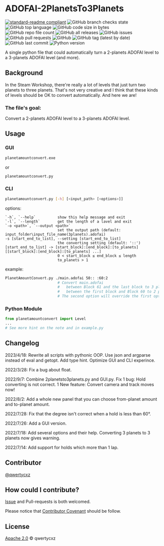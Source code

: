# ADOFAI-2PlanetsTo3Planets

[![standard-readme compliant](https://img.shields.io/badge/readme%20style-standard-brightgreen.svg)](https://github.com/RichardLitt/standard-readme)
![GitHub branch checks state](https://img.shields.io/github/checks-status/qwertycxz/ADOFAI-2PlanetsTo3Planets/main)
![GitHub top language](https://img.shields.io/github/languages/top/qwertycxz/ADOFAI-2PlanetsTo3Planets)
![GitHub code size in bytes](https://img.shields.io/github/languages/code-size/qwertycxz/ADOFAI-2PlanetsTo3Planets)
![GitHub repo file count](https://img.shields.io/github/directory-file-count/qwertycxz/ADOFAI-2PlanetsTo3Planets)
![GitHub all releases](https://img.shields.io/github/downloads/qwertycxz/ADOFAI-2PlanetsTo3Planets/total)
![GitHub issues](https://img.shields.io/github/issues/qwertycxz/ADOFAI-2PlanetsTo3Planets)
![GitHub pull requests](https://img.shields.io/github/issues-pr/qwertycxz/ADOFAI-2PlanetsTo3Planets)
![GitHub](https://img.shields.io/github/license/qwertycxz/ADOFAI-2PlanetsTo3Planets)
![GitHub tag (latest by date)](https://img.shields.io/github/v/tag/qwertycxz/ADOFAI-2PlanetsTo3Planets)
![GitHub last commit](https://img.shields.io/github/last-commit/qwertycxz/ADOFAI-2PlanetsTo3Planets)
![Python version](https://img.shields.io/badge/python-%3E%3D%203.10-blue)

A single python file that could automatically turn a 2-planets ADOFAI level to a 3-planets ADOFAI level (and more).

## Background

In the Steam Workshop, there're really a lot of levels that just turn two planets to three planets. That's not very creative and I think that these kinds of levels should be OK to convert automatically. And here we are!

### The file's goal:

Convert a 2-planets ADOFAI level to a 3-planets ADOFAI level.

## Usage

### GUI

```sh
planetamountconvert.exe
```

or

```sh
planetamountconvert.py
```

### CLI

```sh
planetamountconvert.py [-h] [<input_path> [<options>]]
```

options:

    `-h`, `--help`          show this help message and exit
    `-l`, `--length`        get the length of a lavel and exit
    `-o <path>`, `--output <path>`
                            set the output path (default: input_folder\input_file_name(3planets).adofai)
    -s [start_end_to_list], --setting [start_end_to_list]
                            the converting setting (default: '::')
    [start_end_to_list] -> [start_block]:[end_block]:[to_planets] [[start_block]:[end_block]:[to_planets] ...]
                            0 < start_block ≤ end_block ≤ length
                            to_planets > 1

example:

```sh
PlanetAmountConvert.py ./main.adofai 50:: :60:2
                        # Convert main.adofai
                        #   between Block 61 and the last block to 3 planets and
                        #   between the first block and Block 60 to 2 planets.
                        # The second option will override the first option.
```

### Python Module

```py
from planetamountconvert import Level
...
# See more hint on the note and in example.py
```

## Changelog

2023/4/18: Rewrite all scripts with pythonic OOP. Use json and argparse instead of eval and getopt. Add type hint. Optimize GUI and CLI experince.

2022/3/28: Fix a bug about float.

2022/9/7:  Combine 2planetsto3planets.py and GUI.py. Fix 1 bug: Hold converting is not correct. 1 New feature: Convert camera and track moves now!

2022/8/2:  Add a whole new panel that you can choose from-planet amount and to-planet amount.

2022/7/28: Fix that the degree isn't correct when a hold is less than 60°. 

2022/7/26: Add a GUI version. 

2022/7/18: Add several options and their help. Converting 3 planets to 3 planets now gives warning. 

2022/7/14: Add support for holds which more than 1 lap.

## Contributor

[@qwertycxz](https://github.com/qwertycxz)

## How could I contribute?

[Issue](https://github.com/qwertycxz/ADOFAI-2PlanetsTo3Planets/issues/new) and Pull-requests is both welcomed.

Please notice that [Contributor Covenant](http://contributor-covenant.org/version/1/3/0/) should be follow.

## License

[Apache 2.0](LICENSE) © qwertycxz
